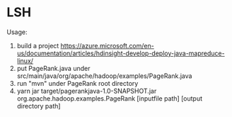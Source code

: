 # LSH
Usage:
1. build a project https://azure.microsoft.com/en-us/documentation/articles/hdinsight-develop-deploy-java-mapreduce-linux/
2. put PageRank.java under src/main/java/org/apache/hadoop/examples/PageRank.java
3. run "mvn" under PageRank root directory
4. yarn jar target/pagerankjava-1.0-SNAPSHOT.jar org.apache.hadoop.examples.PageRank [inputfile path] [output directory path] 
